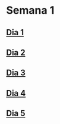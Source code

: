 # Semana 1


## [Dia 1](/week1/day1/README.md)
## [Dia 2](/week1/day2/README.md)
## [Dia 3](/week1/day3/README.md)
## [Dia 4](/week1/day4/README.md)
## [Dia 5](/week1/day5/README.md)